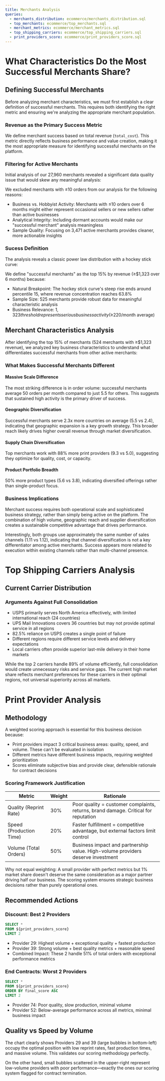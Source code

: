 ```yaml
---
title: Merchants Analysis
queries:
  - merchants_distribution: ecommerce/merchants_distribution.sql
  - top_merchants: ecommerce/top_merchants.sql
  - merchant_metrics: ecommerce/merchant_metrics.sql
  - top_shipping_carriers: ecommerce/top_shipping_carriers.sql
  - print_providers_score: ecommerce/print_providers_score.sql
---
```


# What Characteristics Do the Most Successful Merchants Share?

## Defining Successful Merchants
Before analyzing merchant characteristics, we must first establish a clear definition of successful merchants. This requires both identifying the right metric and ensuring we're analyzing the appropriate merchant population.

### Revenue as the Primary Success Metric
We define merchant success based on total revenue (`total_cost`). This metric directly reflects business performance and value creation, making it the most appropriate measure for identifying successful merchants on the platform.

### Filtering for Active Merchants
Initial analysis of our 27,960 merchants revealed a significant data quality issue that would skew any meaningful analysis:

<DataTable data={merchants_distribution}/>

We excluded merchants with ≤10 orders from our analysis for the following reasons:

- Business vs. Hobbyist Activity: Merchants with ≤10 orders over 6 months might either represent occasional sellers or new sellers rather than active businesses
- Analytical Integrity: Including dormant accounts would make our "successful merchant" analysis meaningless
- Sample Quality: Focusing on 3,471 active merchants provides cleaner, more actionable insights

### Sucess Definition
The analysis reveals a classic power law distribution with a hockey stick curve:

<BarChart 
    data={top_merchants} 
    x=percentile
    y=cumulative_revenue
    sort=false
    yFmt=usd0k
    y2=cumulative_revenue_percent
    y2SeriesType=line
    y2Max=1
    y2Fmt=pct
    chartAreaHeight=350
/>

<DataTable data={top_merchants} >

  <Column id=percentile/> 
	<Column id=cumulative_revenue fmt=usd0/> 
  <Column id=cumulative_revenue_percent fmt=pct/> 
  <Column id=avg_revenue fmt=usd0/> 
	<Column id=min_revenue fmt=usd0/> 
  <Column id=max_revenue fmt=usd0/> 
</DataTable>

We define "successful merchants" as the top 15% by revenue (≥$1,323 over 6 months) because:

- Natural Breakpoint: The hockey stick curve's steep rise ends around percentile 15, where revenue concentration reaches 63.8%
- Sample Size: 525 merchants provide robust data for meaningful characteristic analysis
- Business Relevance: $1,323 threshold represents serious business activity (≥$220/month average)

## Merchant Characteristics Analysis

After identifying the top 15% of merchants (524 merchants with ≥$1,323 revenue), we analyzed key business characteristics to understand what differentiates successful merchants from other active merchants:


<DataTable data={merchant_metrics}>
	<Column id=metric />
	<Column id=top_15_percent />
	<Column id=others />
  <Column id=difference contentType=delta fmt=pct />
</DataTable>

### What Makes Successful Merchants Different
#### Massive Scale Difference
The most striking difference is in order volume: successful merchants average 50 orders per month compared to just 5.5 for others. This suggests that sustained high activity is the primary driver of success.

#### Geographic Diversification
Successful merchants serve 2.3x more countries on average (5.5 vs 2.4), indicating that geographic expansion is a key growth strategy. This broader reach likely drives higher overall revenue through market diversification.

#### Supply Chain Diversification
Top merchants work with 88% more print providers (9.3 vs 5.0), suggesting they optimize for quality, cost, or capacity.

#### Product Portfolio Breadth
50% more product types (5.6 vs 3.8), indicating diversified offerings rather than single-product focus.

### Business Implications
Merchant success requires both operational scale and sophisticated business strategy, rather than simply being active on the platform. The combination of high volume, geographic reach and supplier diversification creates a sustainable competitive advantage that drives performance.

Interestingly, both groups use approximately the same number of sales channels (1.11 vs 1.12), indicating that channel diversification is not a key differentiator among active merchants. Success appears more related to execution within existing channels rather than multi-channel presence.


# Top Shipping Carriers Analysis

## Current Carrier Distribution
<DataTable data={top_shipping_carriers}>
	<Column id=shipment_carrier />
	<Column id=total_orders />
	<Column id=percent_total_orders fmt=pct />
  <Column id=countries_served />
</DataTable>

### Arguments Against Full Consolidation
- USPS primarily serves North America effectively, with limited international reach (24 countries)
- UPS Mail Innovations covers 36 countries but may not provide optimal service in all regions
- 82.5% reliance on USPS creates a single point of failure
- Different regions require different service levels and delivery expectations
- Local carriers often provide superior last-mile delivery in their home markets

While the top 2 carriers handle 89% of volume efficiently, full consolidation would create unnecessary risks and service gaps. The current high market share reflects merchant preferences for these carriers in their optimal regions, not universal superiority across all markets.

# Print Provider Analysis
## Methodology

A weighted scoring approach is essential for this business decision because:
- Print providers impact 3 critical business areas: quality, speed, and volume. These can't be evaluated in isolation
- Different metrics have different business impacts, requiring weighted prioritization
- Scores eliminate subjective bias and provide clear, defensible rationale for contract decisions

### Scoring Framework Justification
| **Metric** | **Weight** | **Rationale** |
| ------ | ------ | --------- |
| Quality (Reprint Rate) | 30% | Poor quality = customer complaints, returns, brand damage. Critical for reputation |
|Speed (Production Time) | 20% | Faster fulfillment = competitive advantage, but external factors limit control
| Volume (Total Orders) |50% | Business impact and partnership value. High-volume providers deserve investment |

Why not equal weighting: A small provider with perfect metrics but 1% market share doesn't deserve the same consideration as a major partner driving half our business. The scoring system ensures strategic business decisions rather than purely operational ones.

## Recommended Actions
### Discount: Best 2 Providers

```sql best_2_providers
SELECT *
FROM ${print_providers_score}
LIMIT 2
```
<DataTable data={best_2_providers}>
	<Column id=print_provider_id />
  <Column id=total_orders />
	<Column id=total_items />
  <Column id=reprint_rate fmt=pct />
  <Column id=avg_production_days />
  <Column id=final_score />
</DataTable>

- Provider 29: Highest volume + exceptional quality + fastest production
- Provider 39: Strong volume + best quality metrics + reasonable speed
- Combined Impact: These 2 handle 51% of total orders with exceptional performance metrics


### End Contracts: Worst 2 Providers

```sql worst_2_providers
SELECT *
FROM ${print_providers_score}
ORDER BY final_score ASC
LIMIT 2
```
<DataTable data={worst_2_providers}>
	<Column id=print_provider_id />
  <Column id=total_orders />
	<Column id=total_items />
  <Column id=reprint_rate fmt=pct />
  <Column id=avg_production_days />
  <Column id=final_score />
</DataTable>

- Provider 74: Poor quality, slow production, minimal volume
- Provider 52: Below-average performance across all metrics, minimal business impact

## Quality vs Speed by Volume

<BubbleChart 
    data={print_providers_score}
    x=avg_production_days
    y=reprint_rate
    yFmt=pct
    series=print_provider_id
    size=total_orders
    chartAreaHeight=350
    scaleTo=1.2
    xLabelWrap=true
    legend=false
/>

The chart clearly shows Providers 29 and 39 (large bubbles in bottom-left) occupy the optimal position with low reprint rates, fast production times, and massive volume. This validates our scoring methodology perfectly.

On the other hand, small bubbles scattered in the upper-right represent low-volume providers with poor performance—exactly the ones our scoring system flagged for contract termination.